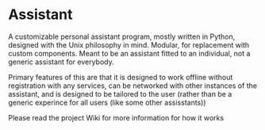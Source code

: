 # Assistant

A customizable personal assistant program, mostly written in Python, designed with the Unix philosophy in mind. Modular, for replacement with custom components. Meant to be an assistant fitted to an individual, not a generic assistant for everybody. 

Primary features of this are that it is designed to work offline without registration with any services, can be networked with other instances of the assistant, and is designed to be tailored to the user (rather than be a generic experince for all users (like some other assisstants))

Please read the project Wiki for more information for how it works